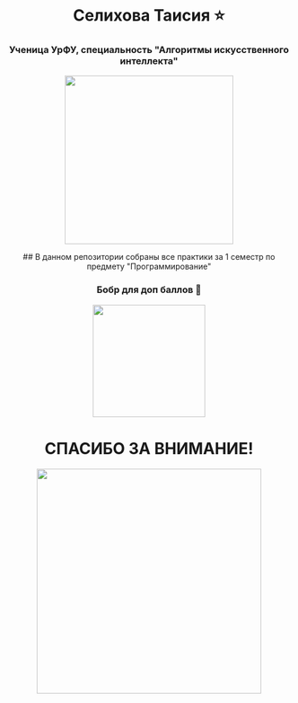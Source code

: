 <h1 align="center">Селихова Таисия ⭐</h1>
<h3 align="center"> Ученица УрФУ, специальность "Алгоритмы искусственного интеллекта" </h3>

<p align="center">
      <img src="https://i.pinimg.com/736x/72/eb/5a/72eb5a580ee9d763bd156094e7ed4e6e.jpg" width="300">

</p>

<p align="center"> ## В данном репозитории собраны все практики за 1 семестр по предмету "Программирование" </p>


<h3 align="center"> Бобр для доп баллов 🤘 </h3>
<p align="center">
      <img src="https://i.pinimg.com/736x/72/97/c5/7297c5f45070e64c67b093478d9fc60c.jpg" width="200">

</p>
<h1 align="center">СПАСИБО ЗА ВНИМАНИЕ!</h1>

<p align="center">
      <img src="https://i.pinimg.com/736x/f7/5d/28/f75d28aaf2860200306ba2efc7a8852a.jpg" width="400">

</p>

